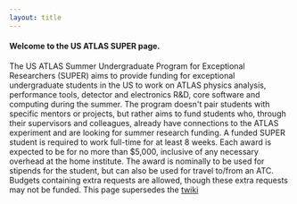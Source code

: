 ```yaml
---
layout: title
---
```


#### Welcome to the **US ATLAS SUPER** page. 

The US ATLAS Summer Undergraduate Program for Exceptional Researchers (SUPER) aims to provide funding for exceptional undergraduate students in the US to work on ATLAS physics analysis, performance tools, detector and electronics R&D, core software and computing during the summer. The program doesn't pair students with specific mentors or projects, but rather aims to fund students who, through their supervisors and colleagues, already have connections to the ATLAS experiment and are looking for summer research funding. A funded SUPER student is required to work full-time for at least 8 weeks. Each award is expected to be for no more than $5,000, inclusive of any necessary overhead at the home institute. The award is nominally to be used for stipends for the student, but can also be used for travel to/from an ATC. Budgets containing extra requests are allowed, though these extra requests may not be funded.
This page supersedes the [twiki](https://www.usatlas.bnl.gov/twiki/bin/view/AtlasSoftware/USAtlasSUPER2019)

